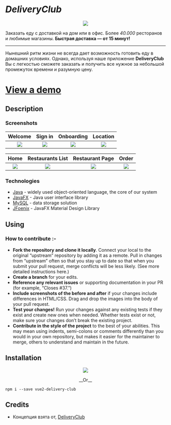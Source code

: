 # _DeliveryClub_

<p align="center"> <img src="http://toplogos.ru/images/logo-delivery-club.png"> </img> </p>

Заказать еду с доставкой на дом или в офис. Более _40.000_ ресторанов и любимые магазины. __Быстрая доставка — от 15 минут!__

---

Нынешний ритм жизни не всегда дает возможность готовить еду в домашних условиях. Однако, используя наше приложение __DeliveryClub__ Вы с легкостью сможете заказать и получить все нужное за небольшой промежуток времени и разумную цену. 

# [View a demo](https://play.google.com/store/apps/details?id=com.deliveryclub&hl=ru&gl=US)

## Description 

### Screenshots

Welcome               |  Sign in               | Onboarding               |  Location
:-------------------------:|:-------------------------:|:-------------------------:|:-------------------------:
![](https://www.codenameone.com/wp-content/uploads/2021/08/GrubHub-1-Welcome.png?raw=true)|![](https://www.codenameone.com/wp-content/uploads/2021/08/GrubHub-2-Sign-In.png?raw=true)|![](https://www.codenameone.com/wp-content/uploads/2021/08/GrubHub-3-Onboarding.png?raw=true)|![](https://www.codenameone.com/wp-content/uploads/2021/08/GrubHub-4-Location.png?raw=true)|

Home               |  Restaurants List               | Restaurant Page             |  Order
:-------------------------:|:-------------------------:|:-------------------------:|:-------------------------:
![](https://www.codenameone.com/wp-content/uploads/2021/08/GrubHub-8-Home.png?raw=true)|![](https://www.codenameone.com/wp-content/uploads/2021/08/GrubHub-9-Restaurants.png?raw=true)|![](https://www.codenameone.com/wp-content/uploads/2021/08/GrubHub-10-Restaurant.png?raw=true)|![](https://www.codenameone.com/wp-content/uploads/2021/08/GrubHub-11-Product.png?raw=true)|


### Technologies
- [Java](https://go.java/index.html) - widely used object-oriented language, the core of our system
- [JavaFX](https://docs.oracle.com/javafx/2/overview/jfxpub-overview.htm) - Java user interface library
- [MySQL](https://www.mysql.com) - data storage solution
- [JFoenix](https://github.com/jfoenixadmin/JFoenix) - JavaFX Material Design Library

## Using

### How to contribute :-
- **Fork the repository and clone it locally**. Connect your local to the original “upstream” repository by adding it as a remote. Pull in changes from “upstream” often so that you stay up to date so that when you submit your pull request, merge conflicts will be less likely. (See more detailed instructions here.)
- **Create a branch** for your edits.
- **Reference any relevant issues** or supporting documentation in your PR (for example, “Closes #37.”)
- **Include screenshots of the before and after** if your changes include differences in HTML/CSS. Drag and drop the images into the body of your pull request.
- **Test your changes!** Run your changes against any existing tests if they exist and create new ones when needed. Whether tests exist or not, make sure your changes don’t break the existing project.
- **Contribute in the style of the project** to the best of your abilities. This may mean using indents, semi-colons or comments differently than you would in your own repository, but makes it easier for the maintainer to merge, others to understand and maintain in the future.

## Installation
<p align="center" >
  <img src="https://3.bp.blogspot.com/-zxXOgeQ5-0A/XD5vwB4CtTI/AAAAAAAAG4c/fFMrXH-ZFZkkVlzkgB6dvRJMUwfDgACWACK4BGAYYCw/s1600/Icons%2BApp%2BStore%2BGoogle%2Bplay.png"/>

<p align="center"> 
  __Or__  
</p>

`npm i --save vue2-delivery-club`

## Credits

- Концепция взята от, [DeliveryClub](https://deliveryclub.com)
